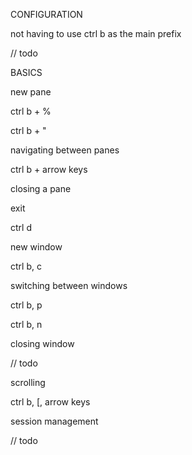CONFIGURATION

not having to use ctrl b as the main prefix

// todo

BASICS

new pane

ctrl b + %

ctrl b + "

navigating between panes

ctrl b + arrow keys

closing a pane

exit 

ctrl d

new window

ctrl b, c

switching between windows

ctrl b, p

ctrl b, n

closing window

// todo

scrolling

ctrl b, [, arrow keys

session management

// todo

